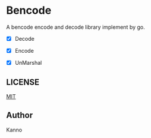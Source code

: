 # Bencode

A bencode encode and decode library implement by go.

- [x] Decode
- [x] Encode
- [x] UnMarshal


## LICENSE

[MIT](./LICENSE)

## Author

Kanno